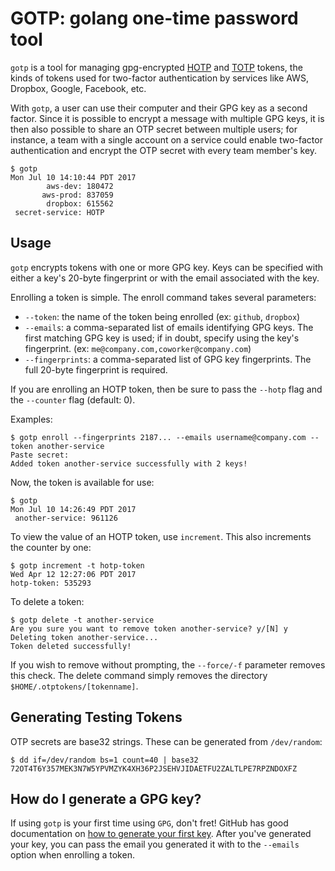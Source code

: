GOTP: golang one-time password tool
===================================

`gotp` is a tool for managing gpg-encrypted [HOTP](https://en.wikipedia.org/wiki/HMAC-based_One-time_Password_Algorithm) and [TOTP](https://en.wikipedia.org/wiki/Time-based_One-time_Password_Algorithm)
tokens, the kinds of tokens used for two-factor authentication by services
like AWS, Dropbox, Google, Facebook, etc.

With `gotp`, a user can use their computer and their GPG key as a second factor.
Since it is possible to encrypt a message with multiple GPG keys, it is then also
possible to share an OTP secret between multiple users; for instance, a team
with a single account on a service could enable two-factor authentication and
encrypt the OTP secret with every team member's key.

```
$ gotp
Mon Jul 10 14:10:44 PDT 2017
        aws-dev: 180472
       aws-prod: 837059
        dropbox: 615562
 secret-service: HOTP
```

Usage
-----

`gotp` encrypts tokens with one or more GPG key. Keys can be specified with either
a key's 20-byte fingerprint or with the email associated with the key.

Enrolling a token is simple. The enroll command takes several parameters:
* `--token`: the name of the token being enrolled (ex: `github`, `dropbox`)
* `--emails`: a comma-separated list of emails identifying GPG keys. The first matching GPG key is used; if in doubt, specify using the key's fingerprint. (ex: `me@company.com,coworker@company.com`)
* `--fingerprints`: a comma-separated list of GPG key fingerprints. The full 20-byte fingerprint is required.

If you are enrolling an HOTP token, then be sure to pass the `--hotp` flag and the `--counter` flag (default: 0).

Examples:
```
$ gotp enroll --fingerprints 2187... --emails username@company.com --token another-service
Paste secret:
Added token another-service successfully with 2 keys!
```

Now, the token is available for use:
```
$ gotp
Mon Jul 10 14:26:49 PDT 2017
 another-service: 961126
```

To view the value of an HOTP token, use `increment`. This also increments the counter by one:

```
$ gotp increment -t hotp-token
Wed Apr 12 12:27:06 PDT 2017
hotp-token: 535293
```

To delete a token:

```
$ gotp delete -t another-service
Are you sure you want to remove token another-service? y/[N] y
Deleting token another-service...
Token deleted successfully!
```

If you wish to remove without prompting, the `--force/-f` parameter removes this check.
The delete command simply removes the directory `$HOME/.otptokens/[tokenname]`.


Generating Testing Tokens
-------------------------

OTP secrets are base32 strings. These can be generated from `/dev/random`:

```
$ dd if=/dev/random bs=1 count=40 | base32
72OT4T6Y357MEK3N7W5YPVMZYK4XH36P2JSEHVJIDAETFU2ZALTLPE7RPZNDOXFZ
```

How do I generate a GPG key?
----------------------------

If using `gotp` is your first time using `GPG`, don't fret! GitHub has good
documentation on [how to generate your first key](https://help.github.com/articles/generating-a-new-gpg-key/#generating-a-gpg-key).
After you've generated your key, you can pass the email you generated it
with to the `--emails` option when enrolling a token.
